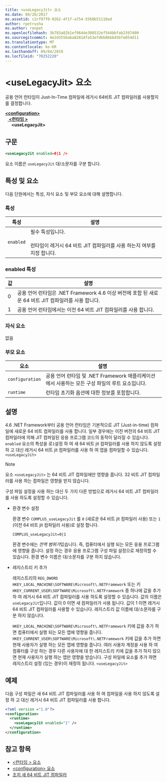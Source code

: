 ```yaml
---
title: <useLegacyJit> 요소
ms.date: 04/26/2017
ms.assetid: c2cf97f0-9262-4f1f-a754-5568b51110ad
author: rpetrusha
ms.author: ronpet
ms.openlocfilehash: 3b783a82b1ef964de308532ef544bbfab2397400
ms.sourcegitcommit: 4e2d355baba82814fa53efd6b8bbb45bfe054d11
ms.translationtype: MT
ms.contentlocale: ko-KR
ms.lasthandoff: 09/04/2019
ms.locfileid: "70252220"
---
```

# <a name="uselegacyjit-element"></a>\<useLegacyJit> 요소

공용 언어 런타임이 Just-In-Time 컴파일에 레거시 64비트 JIT 컴파일러를 사용할지를 결정합니다.  
  
[ **\<configuration>** ](../configuration-element.md)\
&nbsp;&nbsp;[ **\<런타임 >** ](runtime-element.md)\
&nbsp;&nbsp;&nbsp;&nbsp; **\<useLegacyJit>**  
  
## <a name="syntax"></a>구문  
  
```xml
<useLegacyJit enabled=0|1 />
```

요소 이름은 `useLegacyJit` 대/소문자를 구분 합니다.
  
## <a name="attributes-and-elements"></a>특성 및 요소

다음 단원에서는 특성, 자식 요소 및 부모 요소에 대해 설명합니다.  
  
### <a name="attributes"></a>특성  
  
| 특성 | 설명                                                                                   |  
| --------- | --------------------------------------------------------------------------------------------- |  
| `enabled` | 필수 특성입니다.<br><br>런타임이 레거시 64 비트 JIT 컴파일러를 사용 하는지 여부를 지정 합니다. |  
  
### <a name="enabled-attribute"></a>enabled 특성  
  
| 값 | 설명                                                                                                         |  
| ----- | ------------------------------------------------------------------------------------------------------------------- |  
| 0     | 공용 언어 런타임은 .NET Framework 4.6 이상 버전에 포함 된 새로운 64 비트 JIT 컴파일러를 사용 합니다. |  
| 1     | 공용 언어 런타임에서는 이전 64 비트 JIT 컴파일러를 사용 합니다.                                                     |  
  
### <a name="child-elements"></a>자식 요소

없음
  
### <a name="parent-elements"></a>부모 요소  
  
| 요소         | 설명                                                                                                       |  
| --------------- | ----------------------------------------------------------------------------------------------------------------- |  
| `configuration` | 공용 언어 런타임 및 .NET Framework 애플리케이션에서 사용하는 모든 구성 파일의 루트 요소입니다. |  
| `runtime`       | 런타임 초기화 옵션에 대한 정보를 포함합니다.                                                        |  
  
## <a name="remarks"></a>설명  

4\.6 .NET Framework부터 공용 언어 런타임은 기본적으로 JIT (Just-in-time) 컴파일에 새로운 64 비트 컴파일러를 사용 합니다. 일부 경우에는 이전 버전의 64 비트 JIT 컴파일러에 의해 JIT 컴파일된 응용 프로그램 코드의 동작이 달라질 수 있습니다. `enabled` 요소의 특성을 로`1`설정 하 여 새 64 비트 jit 컴파일러를 사용 하지 않도록 설정 하 고 대신 레거시 64 비트 jit 컴파일러를 사용 하 여 앱을 컴파일할 수 있습니다. `<useLegacyJit>`  
  
> [!NOTE]
> 요소 `<useLegacyJit>` 는 64 비트 JIT 컴파일에만 영향을 줍니다. 32 비트 JIT 컴파일러를 사용 하는 컴파일은 영향을 받지 않습니다.  
  
구성 파일 설정을 사용 하는 대신 두 가지 다른 방법으로 레거시 64 비트 JIT 컴파일러를 사용 하도록 설정할 수 있습니다.  
  
- 환경 변수 설정

  환경 변수 `COMPLUS_useLegacyJit` 를 `0` (새로운 64 비트 jit 컴파일러 사용) 또는 `1` (이전 64 비트 jit 컴파일러 사용)로 설정 합니다.
  
  ```  
  COMPLUS_useLegacyJit=0|1  
  ```  
  
  환경 변수에는 *전역 범위가*있습니다. 즉, 컴퓨터에서 실행 되는 모든 응용 프로그램에 영향을 줍니다. 설정 하는 경우 응용 프로그램 구성 파일 설정으로 재정의할 수 있습니다. 환경 변수 이름은 대/소문자를 구분 하지 않습니다.
  
- 레지스트리 키 추가

  레지스트리의 `REG_DWORD` `HKEY_LOCAL_MACHINE\SOFTWARE\Microsoft\.NETFramework` 또는 키`HKEY_CURRENT_USER\SOFTWARE\Microsoft\.NETFramework` 중 하나에 값을 추가 하 여 레거시 64 비트 JIT 컴파일러를 사용 하도록 설정할 수 있습니다. 값의 이름은 `useLegacyJit`입니다. 값이 0 이면 새 컴파일러가 사용 됩니다. 값이 1 이면 레거시 64 비트 JIT 컴파일러를 사용할 수 있습니다. 레지스트리 값 이름에 대/소문자를 구분 하지 않습니다.
  
  `HKEY_LOCAL_MACHINE\SOFTWARE\Microsoft\.NETFramework` 키에 값을 추가 하면 컴퓨터에서 실행 되는 모든 앱에 영향을 줍니다. `HKEY_CURRENT_USER\SOFTWARE\Microsoft\.NETFramework` 키에 값을 추가 하면 현재 사용자가 실행 하는 모든 앱에 영향을 줍니다. 여러 사용자 계정을 사용 하 여 컴퓨터를 구성 하는 경우 다른 사용자에 대 한 레지스트리 키에 값을 추가 하지 않으면 현재 사용자가 실행 하는 앱만 영향을 받습니다. 구성 파일에 요소를 추가 하면 레지스트리 설정 (있는 경우)이 재정의 됩니다. `<useLegacyJit>`  
  
## <a name="example"></a>예제  

다음 구성 파일은 새 64 비트 JIT 컴파일러를 사용 하 여 컴파일을 사용 하지 않도록 설정 하 고 대신 레거시 64 비트 JIT 컴파일러를 사용 합니다.  
  
```xml  
<?xml version ="1.0"?>  
<configuration>  
  <runtime>  
    <useLegacyJit enabled="1" />  
  </runtime>  
</configuration>  
```  
  
## <a name="see-also"></a>참고 항목

- [\<런타임 > 요소](runtime-element.md)
- [\<configuration> 요소](../configuration-element.md)
- [조치 새 64 비트 JIT 컴파일러](../../../migration-guide/mitigation-new-64-bit-jit-compiler.md)
